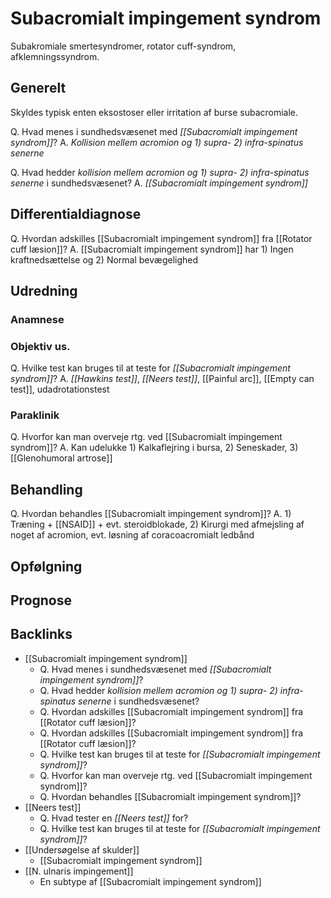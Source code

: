 # Subacromialt impingement syndrom
Subakromiale smertesyndromer, rotator cuff-syndrom, afklemningssyndrom.

## Generelt
Skyldes typisk enten eksostoser eller irritation af burse subacromiale.

Q. Hvad menes i sundhedsvæsenet med *[[Subacromialt impingement syndrom]]*? 
A. *Kollision mellem acromion og 1) supra- 2) infra-spinatus senerne*

Q. Hvad hedder *kollision mellem acromion og 1) supra- 2) infra-spinatus senerne* i sundhedsvæsenet? 
A. *[[Subacromialt impingement syndrom]]* 

## Differentialdiagnose
Q. Hvordan adskilles [[Subacromialt impingement syndrom]] fra [[Rotator cuff læsion]]?
A. [[Subacromialt impingement syndrom]] har 1) Ingen kraftnedsættelse og 2) Normal bevægelighed

## Udredning
### Anamnese

### Objektiv us.
Q. Hvilke test kan bruges til at teste for *[[Subacromialt impingement syndrom]]*?
A. *[[Hawkins test]]*, *[[Neers test]]*, [[Painful arc]], [[Empty can test]], udadrotationstest

### Paraklinik
Q. Hvorfor kan man overveje rtg. ved [[Subacromialt impingement syndrom]]?
A. Kan udelukke 1) Kalkaflejring i bursa, 2) Seneskader, 3) [[Glenohumoral artrose]]

## Behandling
Q. Hvordan behandles [[Subacromialt impingement syndrom]]? 
A. 1) Træning + [[NSAID]] + evt. steroidblokade, 2) Kirurgi med afmejsling af noget af acromion, evt. løsning af coracoacromialt ledbånd

## Opfølgning


## Prognose
 

## Backlinks
* [[Subacromialt impingement syndrom]]
	* Q. Hvad menes i sundhedsvæsenet med *[[Subacromialt impingement syndrom]]*? 
	* Q. Hvad hedder *kollision mellem acromion og 1) supra- 2) infra-spinatus senerne* i sundhedsvæsenet? 
	* Q. Hvordan adskilles [[Subacromialt impingement syndrom]] fra [[Rotator cuff læsion]]?
	* Q. Hvordan adskilles [[Subacromialt impingement syndrom]] fra [[Rotator cuff læsion]]?
	* Q. Hvilke test kan bruges til at teste for *[[Subacromialt impingement syndrom]]*?
	* Q. Hvorfor kan man overveje rtg. ved [[Subacromialt impingement syndrom]]?
	* Q. Hvordan behandles [[Subacromialt impingement syndrom]]? 
* [[Neers test]]
	* Q. Hvad tester en *[[Neers test]]* for?
	* Q. Hvilke test kan bruges til at teste for *[[Subacromialt impingement syndrom]]*?
* [[Undersøgelse af skulder]]
	* [[Subacromialt impingement syndrom]]
* [[N. ulnaris impingement]]
	* En subtype af [[Subacromialt impingement syndrom]]

<!-- #anki/tag/med/Orto #anki/deck/Medicine -->

<!-- {BearID:41B4031B-EE62-476B-B768-465B1F837E49-51703-00006A853D8F2E8A} -->
